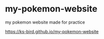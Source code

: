 # my-pokemon-website
my pokemon website
made for practice

https://ks-bird.github.io/my-pokemon-website
